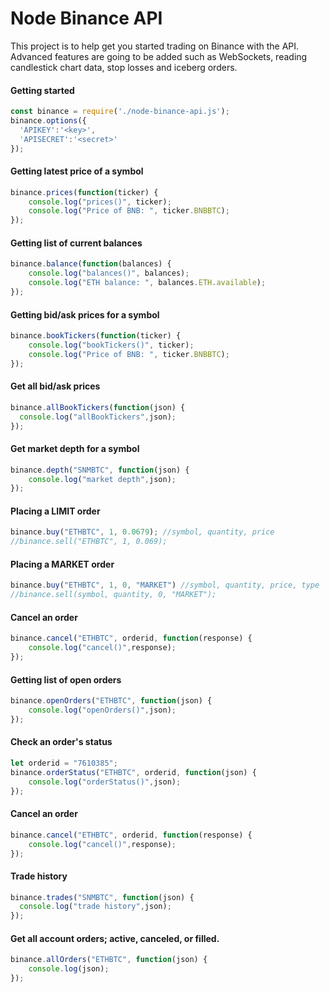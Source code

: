 # Node Binance API
This project is to help get you started trading on Binance with the API. Advanced features are going to be added such as WebSockets, reading candlestick chart data, stop losses and iceberg orders.

#### Getting started
```javascript
const binance = require('./node-binance-api.js');
binance.options({
  'APIKEY':'<key>',
  'APISECRET':'<secret>'
});
```

#### Getting latest price of a symbol
```javascript
binance.prices(function(ticker) {
	console.log("prices()", ticker);
	console.log("Price of BNB: ", ticker.BNBBTC);
});
```

#### Getting list of current balances
```javascript
binance.balance(function(balances) {
	console.log("balances()", balances);
	console.log("ETH balance: ", balances.ETH.available);
});
```

#### Getting bid/ask prices for a symbol
```javascript
binance.bookTickers(function(ticker) {
	console.log("bookTickers()", ticker);
	console.log("Price of BNB: ", ticker.BNBBTC);
});
```

#### Get all bid/ask prices
```javascript
binance.allBookTickers(function(json) {
  console.log("allBookTickers",json);
});
```

#### Get market depth for a symbol
```javascript
binance.depth("SNMBTC", function(json) {
	console.log("market depth",json);
});
```

#### Placing a LIMIT order
```javascript
binance.buy("ETHBTC", 1, 0.0679); //symbol, quantity, price
//binance.sell("ETHBTC", 1, 0.069);
```

#### Placing a MARKET order
```javascript
binance.buy("ETHBTC", 1, 0, "MARKET") //symbol, quantity, price, type
//binance.sell(symbol, quantity, 0, "MARKET");
```

#### Cancel an order
```javascript
binance.cancel("ETHBTC", orderid, function(response) {
	console.log("cancel()",response);
});
```

#### Getting list of open orders
```javascript
binance.openOrders("ETHBTC", function(json) {
	console.log("openOrders()",json);
});
```

#### Check an order's status
```javascript
let orderid = "7610385";
binance.orderStatus("ETHBTC", orderid, function(json) {
	console.log("orderStatus()",json);
});
```

#### Cancel an order
```javascript
binance.cancel("ETHBTC", orderid, function(response) {
	console.log("cancel()",response);
});
```

#### Trade history
```javascript
binance.trades("SNMBTC", function(json) {
  console.log("trade history",json);
});
```

#### Get all account orders; active, canceled, or filled.
```javascript
binance.allOrders("ETHBTC", function(json) {
	console.log(json);
});
```
